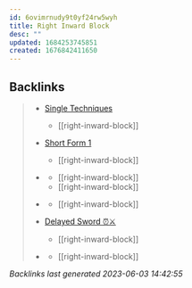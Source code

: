 ```yaml
---
id: 6ovimrnudy9t0yf24rw5wyh
title: Right Inward Block
desc: ""
updated: 1684253745851
created: 1676842411650
---
```


## Backlinks

> - [Single Techniques](..\single-techniques.md)
>   - [[right-inward-block]]
>    
> - [Short Form 1](..\forms\1-short-form-1.md)
>   - [[right-inward-block]]
>    
> - [](..\forms\2-long-form-1.md)
>   - [[right-inward-block]]
>   - [[right-inward-block]]
>    
> - [](..\techniques\alternating-maces.md)
>   - [[right-inward-block]]
>    
> - [Delayed Sword ⏰⚔️](..\techniques\delayed-sword.md)
>   - [[right-inward-block]]
>    
> - [](..\techniques\five-swords.md)
>   - [[right-inward-block]]

_Backlinks last generated 2023-06-03 14:42:55_
